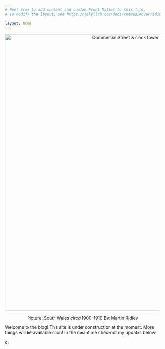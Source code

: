 ```yaml
---
# Feel free to add content and custom Front Matter to this file.
# To modify the layout, see https://jekyllrb.com/docs/themes/#overriding-theme-defaults

layout: home
---
```


<style type="text/css" media="screen">
  .container {
    margin: 10px auto;
    max-width: 600px;
    text-align: center;
  }
  h1 {
    margin: 30px 0;
    font-size: 4em;
    line-height: 1;
    letter-spacing: -1px;
  }
</style>

<div class="container">
<a title="Martin Ridley
, Public domain, via Wikimedia Commons" href="https://commons.wikimedia.org/wiki/File:Commercial_Street_%26_clock_tower_Newport_(4641327).jpg"><img width="900" alt="Commercial Street &amp; clock tower Newport (4641327)" src="https://upload.wikimedia.org/wikipedia/commons/thumb/2/27/Commercial_Street_%26_clock_tower_Newport_%284641327%29.jpg/512px-Commercial_Street_%26_clock_tower_Newport_%284641327%29.jpg"></a>
<p>Picture: South Wales <i>circa</i>  1900-1910 By: Martin Ridley</p>

</div>


Welcome to the blog! This site is under construction at the moment. More things will be available soon! In the meantime checkout my updates below!

c:
